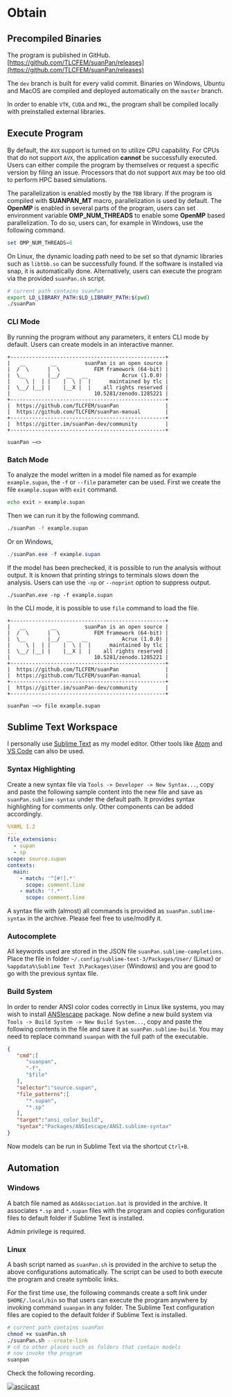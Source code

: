 # Obtain

## Precompiled Binaries

The program is published in GitHub. [https://github.com/TLCFEM/suanPan/releases](https://github.com/TLCFEM/suanPan/releases)

The `dev` branch is built for every valid commit. Binaries on Windows, Ubuntu and MacOS are compiled and deployed automatically on the `master` branch.

In order to enable `VTK`, `CUDA` and `MKL`, the program shall be compiled locally with preinstalled external libraries.

## Execute Program

By default, the `AVX` support is turned on to utilize CPU capability. For CPUs that do not support `AVX`, the application **cannot** be successfully executed. Users can either compile the program by themselves or request a specific version by filing an issue. Processors that do not support `AVX` may be too old to perform HPC based simulations.

The parallelization is enabled mostly by the `TBB` library. If the program is compiled with **SUANPAN_MT** macro, parallelization is used by default. The **OpenMP** is enabled in several parts of the program, users can set environment variable **OMP_NUM_THREADS** to enable some **OpenMP** based parallelization. To do so, users can, for example in Windows, use the following command.

```powershell
set OMP_NUM_THREADS=6
```

On Linux, the dynamic loading path need to be set so that dynamic libraries such as `libtbb.so` can be successfully found. If the software is installed via snap, it is automatically done. Alternatively, users can execute the program via the provided `suanPan.sh` script.

```bash
# current path contains suanPan
export LD_LIBRARY_PATH:$LD_LIBRARY_PATH:$(pwd)
./suanPan
```

### CLI Mode

By running the program without any parameters, it enters CLI mode by default. Users can create models in an interactive manner.

```
+--------------------------------------------------+
|   __        __         suanPan is an open source |
|  /  \      |  \           FEM framework (64-bit) |
|  \__       |__/  __   __           Acrux (1.0.0) |
|     \ |  | |    |  \ |  |      maintained by tlc |
|  \__/ |__| |    |__X |  |    all rights reserved |
|                           10.5281/zenodo.1285221 |
+--------------------------------------------------+
|  https://github.com/TLCFEM/suanPan               |
|  https://github.com/TLCFEM/suanPan-manual        |
+--------------------------------------------------+
|  https://gitter.im/suanPan-dev/community         |
+--------------------------------------------------+

suanPan ~<>
```

### Batch Mode

To analyze the model written in a model file named as for example `example.supan`, the `-f` or `--file` parameter can be used. First we create the file `example.supan` with `exit` command.

```bash
echo exit > example.supan
```

Then we can run it by the following command.

```bash
./suanPan -f example.supan
```

Or on Windows,

```powershell
./suanPan.exe -f example.supan
```

If the model has been prechecked, it is possible to run the analysis without output. It is known that printing strings to terminals slows down the analysis. Users can use the `-np` or `--noprint` option to suppress output.

```
./suanPan.exe -np -f example.supan
```

In the CLI mode, it is possible to use `file` command to load the file.

```
+--------------------------------------------------+
|   __        __         suanPan is an open source |
|  /  \      |  \           FEM framework (64-bit) |
|  \__       |__/  __   __           Acrux (1.0.0) |
|     \ |  | |    |  \ |  |      maintained by tlc |
|  \__/ |__| |    |__X |  |    all rights reserved |
|                           10.5281/zenodo.1285221 |
+--------------------------------------------------+
|  https://github.com/TLCFEM/suanPan               |
|  https://github.com/TLCFEM/suanPan-manual        |
+--------------------------------------------------+
|  https://gitter.im/suanPan-dev/community         |
+--------------------------------------------------+

suanPan ~<> file example.supan
```

## Sublime Text Workspace

I personally use [Sublime Text](https://www.sublimetext.com/) as my model editor. Other tools like [Atom](https://atom.io/) and [VS Code](https://code.visualstudio.com/) can also be used.

### Syntax Highlighting

Create a new syntax file via `Tools -> Developer -> New Syntax...`, copy and paste the following sample content into the new file and save as `suanPan.sublime-syntax` under the default path. It provides syntax highlighting for comments only. Other components can be added accordingly.

```yaml
%YAML 1.2
---
file_extensions:
  - supan
  - sp
scope: source.supan
contexts:
  main:
    - match: '^[#!].*'
      scope: comment.line
    - match: '!.*'
      scope: comment.line
```

A syntax file with (almost) all commands is provided as `suanPan.sublime-syntax` in the archive. Please feel free to use/modify it.

### Autocomplete

All keywords used are stored in the JSON file `suanPan.sublime-completions`. Place the file in folder `~/.config/sublime-text-3/Packages/User/` (Linux) or `%appdata%\Sublime Text 3\Packages\User` (Windows) and you are good to go with the previous syntax file.

### Build System

In order to render ANSI color codes correctly in Linux like systems, you may wish to install [ANSIescape](https://packagecontrol.io/packages/ANSIescape) package. Now define a new build system via `Tools -> Build System -> New Build System...`, copy and paste the following contents in the file and save it as `suanPan.sublime-build`. You may need to replace command `suanpan` with the full path of the executable.

```json
{
   "cmd":[
      "suanpan",
      "-f",
      "$file"
   ],
   "selector":"source.supan",
   "file_patterns":[
      "*.supan",
      "*.sp"
   ],
   "target":"ansi_color_build",
   "syntax":"Packages/ANSIescape/ANSI.sublime-syntax"
}
```

Now models can be run in Sublime Text via the shortcut `Ctrl+B`.

## Automation

### Windows

A batch file named as `AddAssociation.bat` is provided in the archive. It associates `*.sp` and `*.supan` files with the program and copies configuration files to default folder if Sublime Text is installed.

Admin privilege is required.

### Linux

A bash script named as `suanPan.sh` is provided in the archive to setup the above configurations automatically. The script can be used to both execute the program and create symbolic links.

For the first time use, the following commands create a soft link under `$HOME/.local/bin` so that users can execute the program anywhere by invoking command `suanpan` in any folder. The Sublime Text configuration files are copied to the default folder if Sublime Text is installed.

```bash
# current path contains suanPan
chmod +x suanPan.sh
./suanPan.sh --create-link
# cd to other places such as folders that contain models
# now invoke the program
suanpan
```

Check the following recording.

[![asciicast](https://asciinema.org/a/418408.svg)](https://asciinema.org/a/418408)
